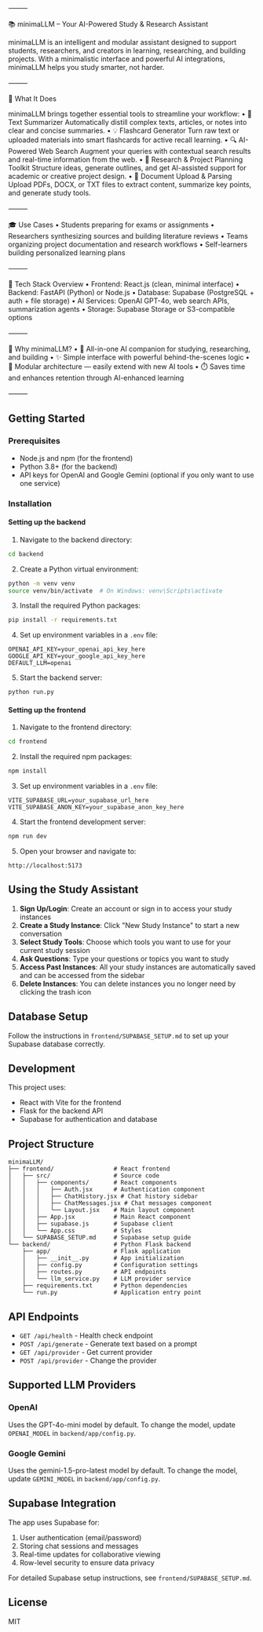 ⸻

📚 minimaLLM – Your AI-Powered Study & Research Assistant

minimaLLM is an intelligent and modular assistant designed to support students, researchers, and creators in learning, researching, and building projects. With a minimalistic interface and powerful AI integrations, minimaLLM helps you study smarter, not harder.

⸻

🧠 What It Does

minimaLLM brings together essential tools to streamline your workflow:
	•	📝 Text Summarizer
Automatically distill complex texts, articles, or notes into clear and concise summaries.
	•	💡 Flashcard Generator
Turn raw text or uploaded materials into smart flashcards for active recall learning.
	•	🔍 AI-Powered Web Search
Augment your queries with contextual search results and real-time information from the web.
	•	🧭 Research & Project Planning Toolkit
Structure ideas, generate outlines, and get AI-assisted support for academic or creative project design.
	•	📂 Document Upload & Parsing
Upload PDFs, DOCX, or TXT files to extract content, summarize key points, and generate study tools.

⸻

🎓 Use Cases
	•	Students preparing for exams or assignments
	•	Researchers synthesizing sources and building literature reviews
	•	Teams organizing project documentation and research workflows
	•	Self-learners building personalized learning plans

⸻

🔧 Tech Stack Overview
	•	Frontend: React.js (clean, minimal interface)
	•	Backend: FastAPI (Python) or Node.js
	•	Database: Supabase (PostgreSQL + auth + file storage)
	•	AI Services: OpenAI GPT-4o, web search APIs, summarization agents
	•	Storage: Supabase Storage or S3-compatible options

⸻

🌟 Why minimaLLM?
	•	📌 All-in-one AI companion for studying, researching, and building
	•	✨ Simple interface with powerful behind-the-scenes logic
	•	🧩 Modular architecture — easily extend with new AI tools
	•	⏱️ Saves time and enhances retention through AI-enhanced learning

⸻


## Getting Started

### Prerequisites

- Node.js and npm (for the frontend)
- Python 3.8+ (for the backend)
- API keys for OpenAI and Google Gemini (optional if you only want to use one service)

### Installation

#### Setting up the backend

1. Navigate to the backend directory:
```bash
cd backend
```

2. Create a Python virtual environment:
```bash
python -m venv venv
source venv/bin/activate  # On Windows: venv\Scripts\activate
```

3. Install the required Python packages:
```bash
pip install -r requirements.txt
```

4. Set up environment variables in a `.env` file:
```
OPENAI_API_KEY=your_openai_api_key_here
GOOGLE_API_KEY=your_google_api_key_here
DEFAULT_LLM=openai
```

5. Start the backend server:
```bash
python run.py
```

#### Setting up the frontend

1. Navigate to the frontend directory:
```bash
cd frontend
```

2. Install the required npm packages:
```bash
npm install
```

3. Set up environment variables in a `.env` file:
```
VITE_SUPABASE_URL=your_supabase_url_here
VITE_SUPABASE_ANON_KEY=your_supabase_anon_key_here
```

4. Start the frontend development server:
```bash
npm run dev
```

5. Open your browser and navigate to:
```
http://localhost:5173
```

## Using the Study Assistant

1. **Sign Up/Login**: Create an account or sign in to access your study instances
2. **Create a Study Instance**: Click "New Study Instance" to start a new conversation
3. **Select Study Tools**: Choose which tools you want to use for your current study session
4. **Ask Questions**: Type your questions or topics you want to study
5. **Access Past Instances**: All your study instances are automatically saved and can be accessed from the sidebar
6. **Delete Instances**: You can delete instances you no longer need by clicking the trash icon

## Database Setup

Follow the instructions in `frontend/SUPABASE_SETUP.md` to set up your Supabase database correctly.

## Development

This project uses:
- React with Vite for the frontend
- Flask for the backend API
- Supabase for authentication and database

## Project Structure

```
minimaLLM/
├── frontend/                 # React frontend 
│   ├── src/                  # Source code
│   │   ├── components/       # React components
│   │   │   ├── Auth.jsx      # Authentication component
│   │   │   ├── ChatHistory.jsx # Chat history sidebar
│   │   │   ├── ChatMessages.jsx # Chat messages component
│   │   │   └── Layout.jsx    # Main layout component
│   │   ├── App.jsx           # Main React component
│   │   ├── supabase.js       # Supabase client
│   │   └── App.css           # Styles
│   └── SUPABASE_SETUP.md     # Supabase setup guide
└── backend/                  # Python Flask backend
    ├── app/                  # Flask application
    │   ├── __init__.py       # App initialization
    │   ├── config.py         # Configuration settings
    │   ├── routes.py         # API endpoints
    │   └── llm_service.py    # LLM provider service
    ├── requirements.txt      # Python dependencies
    └── run.py                # Application entry point
```

## API Endpoints

- `GET /api/health` - Health check endpoint
- `POST /api/generate` - Generate text based on a prompt
- `GET /api/provider` - Get current provider
- `POST /api/provider` - Change the provider

## Supported LLM Providers

### OpenAI
Uses the GPT-4o-mini model by default. To change the model, update `OPENAI_MODEL` in `backend/app/config.py`.

### Google Gemini
Uses the gemini-1.5-pro-latest model by default. To change the model, update `GEMINI_MODEL` in `backend/app/config.py`.

## Supabase Integration

The app uses Supabase for:
1. User authentication (email/password)
2. Storing chat sessions and messages
3. Real-time updates for collaborative viewing
4. Row-level security to ensure data privacy

For detailed Supabase setup instructions, see `frontend/SUPABASE_SETUP.md`.

## License

MIT
